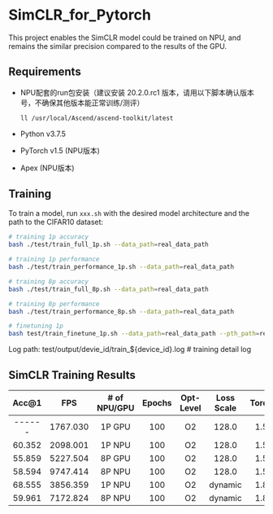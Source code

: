 # SimCLR_for_Pytorch

This project enables the SimCLR model could be trained on NPU, and remains the similar precision compared to the results
of the GPU.


## Requirements

- NPU配套的run包安装（建议安装 20.2.0.rc1 版本，请用以下脚本确认版本号，不确保其他版本能正常训练/测评）

  ```sh
  ll /usr/local/Ascend/ascend-toolkit/latest
  ```

- Python v3.7.5
- PyTorch v1.5 (NPU版本)
- Apex (NPU版本)


## Training

To train a model, run `xxx.sh` with the desired model architecture and the path to the CIFAR10 dataset:

```bash
# training 1p accuracy
bash ./test/train_full_1p.sh --data_path=real_data_path

# training 1p performance
bash ./test/train_performance_1p.sh --data_path=real_data_path

# training 8p accuracy
bash ./test/train_full_8p.sh --data_path=real_data_path

# training 8p performance
bash ./test/train_performance_8p.sh --data_path=real_data_path

# finetuning 1p 
bash test/train_finetune_1p.sh --data_path=real_data_path --pth_path=real_pre_train_model_path
```

Log path:
    test/output/devie_id/train_${device_id}.log           # training detail log


## SimCLR Training Results

| Acc@1    | FPS        | # of NPU/GPU | Epochs   | Opt-Level | Loss Scale | Torch |
| :------: | :------:   | :------:     | :------: | :------:  | :------:   | :------: |
| ------   | 1767.030   | 1P GPU       | 100      | O2        | 128.0      | 1.5 |
| 60.352   | 2098.001   | 1P NPU       | 100      | O2        | 128.0      | 1.5 |
| 55.859   | 5227.504   | 8P GPU       | 100      | O2        | 128.0      | 1.5 |
| 58.594   | 9747.414   | 8P NPU       | 100      | O2        | 128.0      | 1.5 |
| 68.555   | 3856.359   | 1P NPU       | 100      | O2        | dynamic    | 1.8 |
| 59.961   | 7172.824   | 8P NPU       | 100      | O2        | dynamic    | 1.8 |
